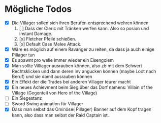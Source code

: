# Mögliche Todos

- [x] Die Villager sollen sich ihren Berufen entsprechend wehren können 
  1. [ ]  Dass der Cleric mit Tränken werfen kann. Also so posion und instant Damage. 
  2. [x]  Fletcher Pfeile schießen. 
  3. [x]  Default Case Melee Attack. 
- [x] Wäre es möglich auf einem Ravanger zu reiten, da dass ja auch einige Pillager tun
- [x] Es spawnt pro welle immer wieder ein Eisengolem
- [x] Man sollte Villiager ausrauben können, also zb mit dem Schwert Rechtsklicken und dann deren Inv angucken können (maybe Loot nach Beruf) und sie damit ausrauben können
- [x] Ein Effekt der die Trades bei anderen Villager teurer macht 
- [x] Ein neues Achievment beim Sieg über das Dorf namens: Villain of the Village (Gegenteil von Hero of the Village) 
- [ ] Ein Siegestanz 
- [ ] Sword Swing animation für Villager
- [x] Dass man selbst das Ominöse( Pillager) Banner auf dem Kopf tragen kann, also dass man selbst der Raid Captain ist.
